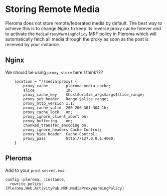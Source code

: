 # Storing Remote Media

Pleroma does not store remote/federated media by default. The best way to achieve this is to change Nginx to keep its reverse proxy cache
forever and to activate the `MediaProxyWarmingPolicy` MRF policy in Pleroma which will automatically fetch all media through the proxy
as soon as the post is received by your instance.

## Nginx

We should be using `proxy_store` here I think???

```
    location ~ ^/(media|proxy) {
        proxy_cache        pleroma_media_cache;
        slice              1m;
        proxy_cache_key    $host$uri$is_args$args$slice_range;
        proxy_set_header   Range $slice_range;
        proxy_http_version 1.1;
        proxy_cache_valid  200 206 301 304 1h;
        proxy_cache_lock   on;
        proxy_ignore_client_abort on;
        proxy_buffering    on;
        chunked_transfer_encoding on;
        proxy_ignore_headers Cache-Control;
        proxy_hide_header  Cache-Control;
        proxy_pass         http://127.0.0.1:4000;
    }
```

## Pleroma

Add to your `prod.secret.exs`:

```
config :pleroma, :instance,
  rewrite_policy: [Pleroma.Web.ActivityPub.MRF.MediaProxyWarmingPolicy]
```
